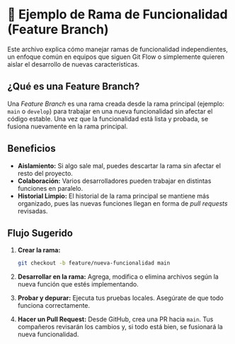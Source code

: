 # 🌱 Ejemplo de Rama de Funcionalidad (Feature Branch)

Este archivo explica cómo manejar ramas de funcionalidad independientes, un enfoque común en equipos que siguen Git Flow o simplemente quieren aislar el desarrollo de nuevas características.

## ¿Qué es una Feature Branch?

Una *Feature Branch* es una rama creada desde la rama principal (ejemplo: `main` o `develop`) para trabajar en una nueva funcionalidad sin afectar el código estable. Una vez que la funcionalidad está lista y probada, se fusiona nuevamente en la rama principal.

## Beneficios

- **Aislamiento:** Si algo sale mal, puedes descartar la rama sin afectar el resto del proyecto.
- **Colaboración:** Varios desarrolladores pueden trabajar en distintas funciones en paralelo.
- **Historial Limpio:** El historial de la rama principal se mantiene más organizado, pues las nuevas funciones llegan en forma de *pull requests* revisadas.

## Flujo Sugerido

1. **Crear la rama:**
   ```bash
   git checkout -b feature/nueva-funcionalidad main
   ```
   
2. **Desarrollar en la rama:**
   Agrega, modifica o elimina archivos según la nueva función que estés implementando.

3. **Probar y depurar:**
   Ejecuta tus pruebas locales. Asegúrate de que todo funciona correctamente.

4. **Hacer un Pull Request:**
   Desde GitHub, crea una PR hacia `main`. Tus compañeros revisarán los cambios y, si todo está bien, se fusionará la nueva funcionalidad.
